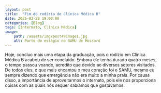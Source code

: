 ```yaml
---
layout: post
title:  "Fim do rodízio de Clínica Médica B"
date: 2025-03-28 19:00:00
categories: [Blog]
tags: [Internato, Clínica Médica]
image: 
    path: /assets/img/post49image1.jpg
    alt: Parte do estágio no SAMU de Mossoró
---
```


Hoje, concluo mais uma etapa da graduação, pois o rodízio em Clínica Médica B acabou de ser concluído. Embora ele tenha durado quatro meses, o tempo passou voando, acredito que devido ao diversos setores visitados. De todos eles, o que mais encantou o meu coração foi o SAMU, mesmo eu sempre dizendo que emergência não era muito a minha praia. Por causa disso, a importância de aproveitarmos o internato, pois ele nos proporciona coisas com as quais nós sequer sabíamos que gostávamos.